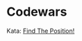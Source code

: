# Codewars

Kata: [Find The Position!](https://www.codewars.com/kata/5808e2006b65bff35500008f/javascript)
